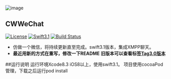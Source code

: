 ![image](https://github.com/wei18810109052/CWWeChat/blob/master/source/Images/CWWeChatIcon.png)
## CWWeChat
[![License](https://img.shields.io/packagist/l/doctrine/orm.svg)](https://github.com/wei18810109052/CWWeChat/blob/master/LICENSE)
[![Swift3.1](https://img.shields.io/badge/Swift-3.1-blue.svg?style=flat)](https://developer.apple.com/swift/)
[![Build Status](https://www.travis-ci.org/wei18810109052/CWWeChat.svg?branch=master)](https://www.travis-ci.org/wei18810109052/CWWeChat)


* 仿做一个微信，将持续更新直至完成。swift3.1版本，集成XMPP聊天。
* **最近用新的方式在重写，修改一下README 旧版本可以查看标签[Tag3.0版本](https://github.com/wei18810109052/CWWeChat/tree/swift3.0%E6%97%A7%E7%89%88)**



##<a id="运行说明"></a>运行说明
运行环境Xcode8.3 iOS8以上，使用swift3.1。
项目使用cocoaPod管理，下载之后运行pod install



